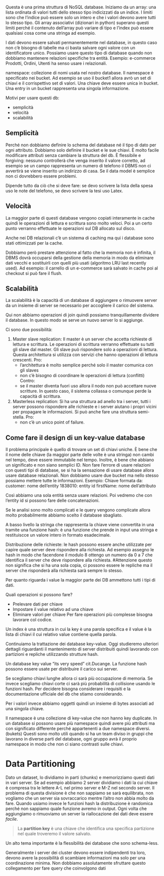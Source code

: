 
Questa è una prima struttura di NoSQL database. 
Iniziamo da un array: una lista ordinata di valori tutti dello stesso tipo indicizzati da un indice. I limiti sono che l’indice può essere solo un intero e che i valori devono avere tutti lo stesso tipo. 
Gli array associativi (dizionari in python) superano questi limiti perché il contenuto dell’array può variare di tipo e l’index può essere qualsiasi cosa come una stringa ad esempio. 

I dati devono essere salvati permanentemente nel database, in questo caso non c’è bisogno di tabelle ma ci basta salvare ogni valore con un identificatore unico. Possiamo usare questo tipo di database quando non dobbiamo mantenere relazioni specifiche tra entità. 
Esempio: e-commerce Prodotti, Ordini, Utenti ha senso usare i relazionali.

namespace: collezione di nomi usata nel nostro database. Il namespace è specificato nei bucket. Ad esempio se uso il bucket1 allora avrò un set di chiavi e il corrispettivo set di valori. Una chiave deve essere unica in bucket. 
Una entry in un bucket rappresenta una singola informazione. 

Motivi per usare questi db:
- semplicità
- velocità
- scalabilità

## Semplicità

Perché non dobbiamo definire lo schema del database né il tipo di dato per ogni attributo. Dobbiamo solo definire il bucket e le sue chiavi. 
È molto facile modificare attributi senza cambiare la struttura del db. 
È flessibile e forgiving: nessuno controllerà che venga inserito il valore corretto, ad esempio se un campo rappresenta un numero di telefono il DBMS non ci avvertirà se viene inserito un indirizzo di casa. 
Se il data model è semplice non ci dovrebbero essere problemi.

Dipende tutto da ciò che si deve fare: se devo scrivere la lista della spesa uso le note del telefono, se devo scrivere la tesi uso Latex. 

## Velocità

La maggior parte di questi database vengono copiati interamente in cache quindi le operazioni di lettura e scrittura sono molto veloci. Poi a un certo punto verranno effettuate le operazioni sul DB allocato sul disco. 

Anche nei DB relazionali c’è un sistema di caching ma qui i database sono stati ottimizzati per la cache.

Dobbiamo però prestare attenzione al fatto che la memoria non è infinita, il DBMS dovrà occuparsi della gestione della memoria
in modo da eliminare dati vecchi e sostituirli con quelli più usati (algoritmo LRU last recently used).
Ad esempio: il carrello di un e-commerce sarà salvato in cache poi al checkout si può fare il flush. 

## Scalabilità 

La scalabilità è la capacità di un database di aggiungere o rimuovere server da un insieme di server se necessario per accogliere il carico del sistema. 

Qui non abbiamo operazioni di join quindi possiamo tranquillamente dividere il database. In questo modo se serve un nuovo server lo si aggiunge.

Ci sono due possibilità:
1. Master slave replication: 
	Il master è un server che accetta richieste di lettura e scrittura. Le operazioni di scrittura verranno effettuate su tutti gli slave dal master.
	Gli slave può rispondere solo a operazioni di lettura. 
	Questa architettura si utilizza con servizi che hanno operazioni di lettura crescenti. 
	Pro:
	- l’architettura è molto semplice perché solo il master comunica con gli slaves
	- non c’è bisogno di coordinare le operazioni di lettura (conflitti)
	Contro:
	- se il master diventa fuori uso allora il nodo non può accettare nuove scritture. In questo caso, il sistema collassa o comunque perde la capacità di scrittura. 
2. Masterless replication:
	Si ha una struttura ad anello tra i server, tutti i server possono rispondere alle richieste e i server aiutano i propri vicini per propagare le informazioni. 
	Si può anche fare una struttura semi-stella. 
	Pro:
	- non c’è un unico point of failure.

## Come fare il design di un key-value database

Il problema principale è quello di trovare un set di chiavi uniche.
È bene che il nome delle chiave (la maggior parte delle volte è una stringa) non cambi nel tempo, deve essere immutabile nel tempo.
Inoltre, è bene che abbiano un significato e non siano semplici ID.
Non fare l’errore di usare relazioni con questi tipi di database, se si ha la sensazione di usare database allora usare database relazionali. 
Non dobbiamo usare due bucket ma nello stesso possiamo mettere tutte le informazioni. 
Esempio:
Chiave formata da: 
customer: nome dell’entity
1838010: entity id
firstName: nome dell’attributo

Così abbiamo una sola entità senza usare relazioni.
Poi vedremo che con l’entity id si possono fare delle concatenazioni. 

Se le analisi sono molto complicati e le query vengono complicate allora molto probabilmente abbiamo scelto il database sbagliato.

A basso livello la stringa che rappresenta la chiave viene convertita in una tramite una funzione hash: è una funzione che prende in input una stringa e restituiscce un valore intero in formato esadecimale.

Distribuzione delle richieste:
le hash possono essere anche utilizzate per capire quale server deve rispondere alla richiesta. Ad esempio assegno le hash in modo che facendone il modulo 8 ottengo un numero da 0 a 7 che identifica il server che deve rispondere alla richiesta. 
#Attenzione questo non significa che si ha una sola copia, ci possono essere le repliche ma il server che risponderà alla richiesta sarà sempre lo stesso. 

Per quanto riguarda i value la maggior parte dei DB ammettono tutti i tipi di dati. 

Quali operazioni si possono fare?
- Prelevare dati per chiave
- Impostare il value relativo ad una chiave
- Eliminare valori per chiave
Per fare operazioni più complesse bisogna lavorare col codice.


Un index è una struttura in cui la key è una parola specifica e il value è la lista di chiavi il cui relativo value contiene quella parola.

Continuiamo la trattazione dei database key-value. 
Oggi studieremo ulteriori dettagli riguardanti il mantenimento di server distribuiti quindi lavorando con partizioni e repliche utilizzando strutture hash.

Un database key value “its very speed” cit.Ducange. 
La funzione hash possono essere usate per distribuire il carico sui server. 

Se scegliamo chiavi lunghe allora ci sarà più occupazione di memoria.
Se invece scegliamo chiavi corte ci sarà più probabilità di collisione usando le funzioni hash.
Per decidere bisogna considerare i requisiti e la documentazione ufficiale del db che stiamo considerando.

Per i valori invece abbiamo oggetti quindi un insieme di bytes associati ad una singola chiave.

Il namespace è una collezione di key-value che non hanno key duplicate. In un database si possono usare più namespace quindi avere più attributi ma con significato differente perché appartenenti a due namespace diversi. (bukets)
Questi sono molto utili quando si ha un team diviso in gruppi che lavorano in diverse parti del database, ogni gruppo avrà il proprio namespace in modo che non ci siano contrasti sulle chiavi. 

# Data Partitioning

Dato un dataset, lo dividiamo in parti (chunks) e memorizziamo questi dati in vari server. 
Se ad esempio abbiamo 2 server dividiamo i dati la cui chiave è compresa tra le lettere A-L nel primo server e M-Z nel secondo server. Il problema di questa divisione è che non sappiamo se sarà equilibrata, non vogliamo che un server sia sovraccarico mentre l’altro non abbia molto da fare. 
Quando usiamo invece le funzioni hash la distribuzione è randomica perché non sappiamo quale funzione avremo in output. 
Ogni volta che aggiungiamo o rimuoviamo un server la riallocazione dei dati deve essere *facile*.

> La **partition key** è una chiave che identifica una specifica partizione nel quale troveremo il valore salvato. 

Un alto tema importante è la flessibilità dei database che sono schema-less. 

Generalmente i server dei cluster devono essere indipendenti tra loro, devono avere la possibilità di scambiare informazioni ma solo per una coordinazione minima. Non dobbiamo assolutamente sfruttare questo collegamento per fare query che coinvolgono dati 